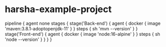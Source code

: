 # harsha-example-project
pipeline {
  agent none
  stages {
    stage('Back-end') {
      agent {
        docker { image 'maven:3.8.1-adoptopenjdk-11' }
      }
      steps {
        sh 'mvn --version'
      }
    }
    stage('Front-end') {
      agent {
        docker { image 'node:16-alpine' }
      }
      steps {
        sh 'node --version'
      }
    }
  }
}
